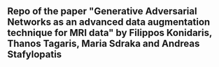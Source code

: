 ## Repo of the paper "Generative Adversarial Networks as an advanced data augmentation technique for MRI data" by Filippos Konidaris, Thanos Tagaris, Maria Sdraka and Andreas Stafylopatis

